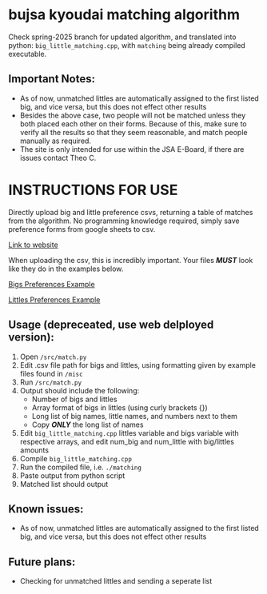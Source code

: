 # bujsa kyoudai matching algorithm

Check spring-2025 branch for updated algorithm, and translated into python: ```big_little_matching.cpp```, with ```matching``` being already compiled executable.

## Important Notes:

- As of now, unmatched littles are automatically assigned to the first listed big, and vice versa, but this does not effect other results
- Besides the above case, two people will not be matched unless they both placed each other on their forms. Because of this, make sure to verify all the results so that they seem reasonable, and match people manually as required.
- The site is only intended for use within the JSA E-Board, if there are issues contact Theo C.

# INSTRUCTIONS FOR USE

Directly upload big and little preference csvs, returning a table of matches from the algorithm. No programming knowledge required, simply save preference forms from google sheets to csv. 

[Link to website](https://kyoudai-algo-site.vercel.app)

When uploading the csv, this is incredibly important. Your files ***MUST*** look like they do in the examples below. 

[Bigs Preferences Example](https://docs.google.com/spreadsheets/d/1GZn0-PW8SyR_jK4R9T40YpH98LRMZmgFVmsZfHau_VA/edit?gid=0#gid=0) 

[Littles Preferences Example](https://docs.google.com/spreadsheets/d/11uSyPQk54nS1KL4QzCcnpCK55ClWsT06MEypuzKm2cI/edit?gid=0#gid=0)


## Usage (depreceated, use web delployed version):

1. Open ```/src/match.py```
2. Edit .csv file path for bigs and littles, using formatting given by example files found in ```/misc```
3. Run ```/src/match.py```
4. Output should include the following:
   - Number of bigs and littles
   - Array format of bigs in littles (using curly brackets {})
   - Long list of big names, little names, and numbers next to them
   - Copy _**ONLY**_ the long list of names
6. Edit ```big_little_matching.cpp``` littles variable and bigs variable with respective arrays, and edit num_big and num_little with big/littles amounts
7. Compile ```big_little_matching.cpp``` 
8. Run the compiled file, i.e. ```./matching```
9. Paste output from python script
10. Matched list should output

## Known issues:

- As of now, unmatched littles are automatically assigned to the first listed big, and vice versa, but this does not effect other results

## Future plans:

- Checking for unmatched littles and sending a seperate list


